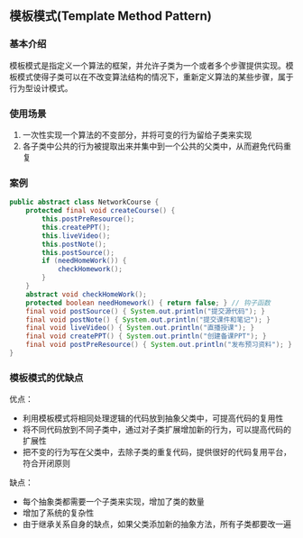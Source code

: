 ## 模板模式(Template Method Pattern)

### 基本介绍

模板模式是指定义一个算法的框架，并允许子类为一个或者多个步骤提供实现。模板模式使得子类可以在不改变算法结构的情况下，重新定义算法的某些步骤，属于行为型设计模式。

### 使用场景

1. 一次性实现一个算法的不变部分，并将可变的行为留给子类来实现
2. 各子类中公共的行为被提取出来并集中到一个公共的父类中，从而避免代码重复

### 案例

```java
public abstract class NetworkCourse {
    protected final void createCourse() {
        this.postPreResource();
        this.createPPT();
        this.liveVideo();
        this.postNote();
        this.postSource();
        if (needHomeWork()) {
            checkHomework();
        }
    }
    abstract void checkHomeWork();
    protected boolean needHomework() { return false; } // 钩子函数
    final void postSource() { System.out.println("提交源代码"); }
    final void postNote() { System.out.println("提交课件和笔记"); }
    final void liveVideo() { System.out.println("直播授课"); }
    final void createPPT() { System.out.println("创建备课PPT"); }
    final void postPreResource() { System.out.println("发布预习资料"); }
}
```

### 模板模式的优缺点

优点：

+ 利用模板模式将相同处理逻辑的代码放到抽象父类中，可提高代码的复用性
+ 将不同代码放到不同子类中，通过对子类扩展增加新的行为，可以提高代码的扩展性
+ 把不变的行为写在父类中，去除子类的重复代码，提供很好的代码复用平台，符合开闭原则

缺点：

+ 每个抽象类都需要一个子类来实现，增加了类的数量
+ 增加了系统的复杂性
+ 由于继承关系自身的缺点，如果父类添加新的抽象方法，所有子类都要改一遍